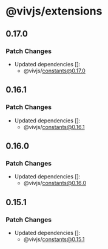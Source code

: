 # @vivjs/extensions

## 0.17.0

### Patch Changes

- Updated dependencies []:
  - @vivjs/constants@0.17.0

## 0.16.1

### Patch Changes

- Updated dependencies []:
  - @vivjs/constants@0.16.1

## 0.16.0

### Patch Changes

- Updated dependencies []:
  - @vivjs/constants@0.16.0

## 0.15.1

### Patch Changes

- Updated dependencies []:
  - @vivjs/constants@0.15.1
